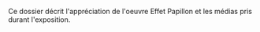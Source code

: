 Ce dossier décrit l'appréciation de l'oeuvre Effet Papillon et les médias pris durant l'exposition.
